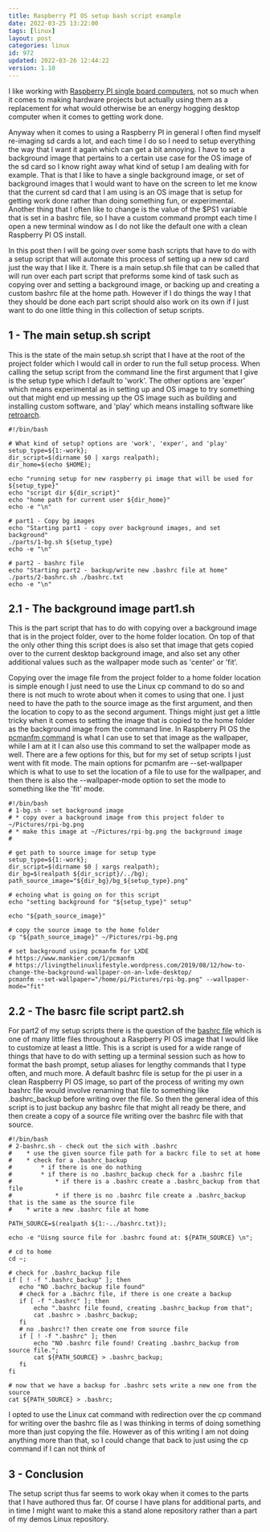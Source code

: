 ```yaml
---
title: Raspberry PI OS setup bash script example
date: 2022-03-25 13:22:00
tags: [linux]
layout: post
categories: linux
id: 972
updated: 2022-03-26 12:44:22
version: 1.10
---
```


I like working with [Raspberry PI single board computers](https://en.wikipedia.org/wiki/Raspberry_Pi), not so much when it comes to making hardware projects but actually using them as a replacement for what would otherwise be an energy hogging desktop computer when it comes to getting work done. 

Anyway when it comes to using a Raspberry PI in general I often find myself re-imaging sd cards a lot, and each time I do so I need to setup everything the way that I want it again which can get a bit annoying. I have to set a background image that pertains to a certain use case for the OS image of the sd card so I know right away what kind of setup I am dealing with for example. That is that I like to have a single background image, or set of background images that I would want to have on the screen to let me know that the current sd card that I am using is an OS image that is setup for getting work done rather than doing something fun, or experimental. Another thing that I often like to change is the value of the \$PS1 variable that is set in a bashrc file, so I have a custom command prompt each time I open a new terminal window as I do not like the default one with a clean Raspberry PI OS install.

In this post then I will be going over some bash scripts that have to do with a setup script that will automate this process of setting up a new sd card just the way that I like it. There is a main setup.sh file that can be called that will run over each part script that preforms some kind of task such as copying over and setting a background image, or backing up and creating a custom bashrc file at the home path. However if I do things the way I that they should be done each part script should also work on its own if I just want to do one little thing in this collection of setup scripts.

<!-- more -->

## 1 - The main setup.sh script

This is the state of the main setup.sh script that I have at the root of the project folder which I would call in order to run the full setup process. When calling the setup script from the command line the first argument that I give is the setup type which I default to 'work'. The other options are 'exper' which means experimental as in setting up and OS image to try something out that might end up messing up the OS image such as building and installing custom software, and 'play' which means installing software like [retroarch](https://en.wikipedia.org/wiki/RetroArch).

```
#!/bin/bash

# What kind of setup? options are 'work', 'exper', and 'play'
setup_type=${1:-work};
dir_script=$(dirname $0 | xargs realpath);
dir_home=$(echo $HOME);
 
echo "running setup for new raspberry pi image that will be used for ${setup_type}"
echo "script dir ${dir_script}"
echo "home path for current user ${dir_home}"
echo -e "\n"
 
# part1 - Copy bg images
echo "Starting part1 - copy over background images, and set background"
./parts/1-bg.sh ${setup_type}
echo -e "\n"
 
# part2 - bashrc file
echo "Starting part2 - backup/write new .bashrc file at home"
./parts/2-bashrc.sh ./bashrc.txt
echo -e "\n"
```

## 2.1 - The background image part1.sh

This is the part script that has to do with copying over a background image that is in the project folder, over to the home folder location. On top of that the only other thing this script does is also set that image that gets copied over to the current desktop background image, and also set any other additional values such as the wallpaper mode such as 'center' or 'fit'.

Copying over the image file from the project folder to a home folder location is simple enough I just need to use the Linux cp command to do so and there is not much to wrote about when it comes to using that one. I just need to have the path to the source image as the first argument, and then the location to copy to as the second argument. Things might just get a little tricky when it comes to setting the image that is copied to the home folder as the background image from the command line. In Raspberry PI OS the [pcmanfm command](https://manpages.debian.org/testing/pcmanfm/pcmanfm.1.en.html) is what I can use to set that image as the wallpaper, while I am at it I can also use this command to set the wallpaper mode as well. There are a few options for this, but for my set of setup scripts I just went with fit mode. The main options for pcmanfm are --set-wallpaper which is what to use to set the location of a file to use for the wallpaper, and then there is also the --wallpaper-mode option to set the mode to something like the 'fit' mode.



```
#!/bin/bash
# 1-bg.sh - set background image
# * copy over a background image from this project folder to ~/Pictures/rpi-bg.png
# * make this image at ~/Pictures/rpi-bg.png the background image
#
 
# get path to source image for setup type
setup_type=${1:-work};
dir_script=$(dirname $0 | xargs realpath);
dir_bg=$(realpath ${dir_script}/../bg);
path_source_image="${dir_bg}/bg_${setup_type}.png"
 
# echoing what is going on for this script
echo "setting background for "${setup_type}" setup"
 
echo "${path_source_image}"
 
# copy the source image to the home folder
cp "${path_source_image}" ~/Pictures/rpi-bg.png
 
# set background using pcmanfm for LXDE
# https://www.mankier.com/1/pcmanfm
# https://livingthelinuxlifestyle.wordpress.com/2019/08/12/how-to-change-the-background-wallpaper-on-an-lxde-desktop/
pcmanfm --set-wallpaper="/home/pi/Pictures/rpi-bg.png" --wallpaper-mode="fit"
```

## 2.2 - The basrc file script part2.sh

For part2 of my setup scripts there is the question of the [bashrc file](https://www.journaldev.com/41479/bashrc-file-in-linux) which is one of many little files throughout a Raspberry PI OS image that I would like to customize at least a little. This is a script is used for a wide range of things that have to do with setting up a terminal session such as how to format the bash prompt, setup aliases for lengthy commands that I type often, and much more. A default bashrc file is setup for the pi user in a clean Raspberry PI OS image, so part of the process of writing my own bashrc file would involve renaming that file to something like .bashrc_backup before writing over the file. So then the general idea of this script is to just backup any bashrc file that might all ready be there, and then create a copy of a source file writing over the bashrc file with that source.

```
#!/bin/bash
# 2-bashrc.sh - check out the sich with .bashrc
#    * use the given source file path for a backrc file to set at home
#    * check for a .bashrc_backup
#        * if there is one do nothing
#        * if there is no .bashrc_backup check for a .bashrc file
#            * if there is a .bashrc create a .bashrc_backup from that file
#            * if there is no .bashrc file create a .bashrc_backup that is the same as the source file
#    * write a new .bashrc file at home
 
PATH_SOURCE=$(realpath ${1:-../bashrc.txt});
 
echo -e "Uisng source file for .bashrc found at: ${PATH_SOURCE} \n";
 
# cd to home
cd ~;
 
# check for .bashrc_backup file
if [ ! -f ".bashrc_backup" ]; then
   echo "NO .bachrc_backup file found"
   # check for a .bachrc file, if there is one create a backup
   if [ -f ".bashrc" ]; then
       echo ".bashrc file found, creating .bashrc_backup from that";
       cat .bashrc > .bashrc_backup;
   fi
   # no .bashrc!? then create one from source file
   if [ ! -f ".bashrc" ]; then
       echo "NO .bashrc file found! Creating .bashrc_backup from source file.";
       cat ${PATH_SOURCE} > .bashrc_backup;
   fi
fi
 
# now that we have a backup for .bashrc sets write a new one from the source
cat ${PATH_SOURCE} > .bashrc;
```

I opted to use the Linux cat command with redirection over the cp command for writing over the bashrc file as I was thinking in terms of doing something more than just copying the file. However as of this writing I am not doing anything more than that, so I could change that back to just using the cp command if I can not think of

## 3 - Conclusion

The setup script thus far seems to work okay when it comes to the parts that I have authored thus far. Of course I have plans for additional parts, and in time I might want to make this a stand alone repository rather than a part of my demos Linux repository.